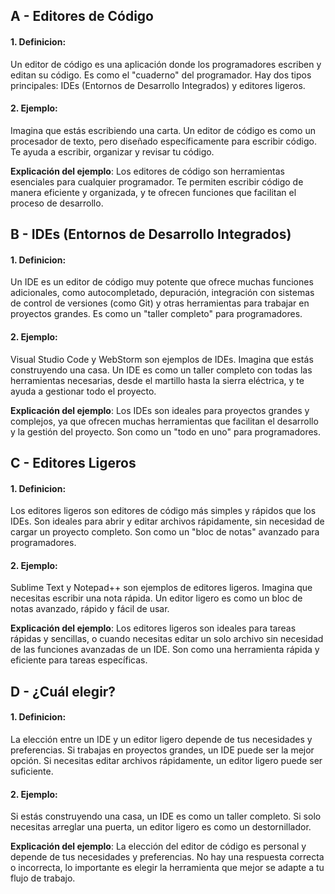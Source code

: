 ## A - Editores de Código

#### 1. **Definicion:**

Un editor de código es una aplicación donde los programadores escriben y editan su código. Es como el "cuaderno" del programador. Hay dos tipos principales: IDEs (Entornos de Desarrollo Integrados) y editores ligeros.

#### 2. **Ejemplo:**

Imagina que estás escribiendo una carta. Un editor de código es como un procesador de texto, pero diseñado específicamente para escribir código. Te ayuda a escribir, organizar y revisar tu código.

**Explicación del ejemplo**:
Los editores de código son herramientas esenciales para cualquier programador. Te permiten escribir código de manera eficiente y organizada, y te ofrecen funciones que facilitan el proceso de desarrollo.

## B - IDEs (Entornos de Desarrollo Integrados)

#### 1. **Definicion:**

Un IDE es un editor de código muy potente que ofrece muchas funciones adicionales, como autocompletado, depuración, integración con sistemas de control de versiones (como Git) y otras herramientas para trabajar en proyectos grandes. Es como un "taller completo" para programadores.

#### 2. **Ejemplo:**

Visual Studio Code y WebStorm son ejemplos de IDEs. Imagina que estás construyendo una casa. Un IDE es como un taller completo con todas las herramientas necesarias, desde el martillo hasta la sierra eléctrica, y te ayuda a gestionar todo el proyecto.

**Explicación del ejemplo**:
Los IDEs son ideales para proyectos grandes y complejos, ya que ofrecen muchas herramientas que facilitan el desarrollo y la gestión del proyecto. Son como un "todo en uno" para programadores.

## C - Editores Ligeros

#### 1. **Definicion:**

Los editores ligeros son editores de código más simples y rápidos que los IDEs. Son ideales para abrir y editar archivos rápidamente, sin necesidad de cargar un proyecto completo. Son como un "bloc de notas" avanzado para programadores.

#### 2. **Ejemplo:**

Sublime Text y Notepad++ son ejemplos de editores ligeros. Imagina que necesitas escribir una nota rápida. Un editor ligero es como un bloc de notas avanzado, rápido y fácil de usar.

**Explicación del ejemplo**:
Los editores ligeros son ideales para tareas rápidas y sencillas, o cuando necesitas editar un solo archivo sin necesidad de las funciones avanzadas de un IDE. Son como una herramienta rápida y eficiente para tareas específicas.

## D - ¿Cuál elegir?

#### 1. **Definicion:**

La elección entre un IDE y un editor ligero depende de tus necesidades y preferencias. Si trabajas en proyectos grandes, un IDE puede ser la mejor opción. Si necesitas editar archivos rápidamente, un editor ligero puede ser suficiente.

#### 2. **Ejemplo:**

Si estás construyendo una casa, un IDE es como un taller completo. Si solo necesitas arreglar una puerta, un editor ligero es como un destornillador.

**Explicación del ejemplo**:
La elección del editor de código es personal y depende de tus necesidades y preferencias. No hay una respuesta correcta o incorrecta, lo importante es elegir la herramienta que mejor se adapte a tu flujo de trabajo.
